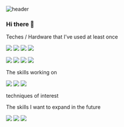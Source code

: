![header](https://capsule-render.vercel.app/api?type=waving&color=gradient&text=Hello!&animation=twinkling)

### Hi there 👋



<!--
로고 사이트 : https://simpleicons.org/

-->



Teches / Hardware that I've used at least once

<p align="left">
  <img src="https://img.shields.io/badge/Python-3766AB?style=flat-square&logo=Python&logoColor=white"/>
  <img src="https://img.shields.io/badge/C-A8B9CC?style=flat-square&logo=C&logoColor=white"/>
  <img src="https://img.shields.io/badge/C++-00599C?style=flat-square&logo=C++&logoColor=white"/>
  <img src="https://img.shields.io/badge/ROS2-22314E?style=flat-square&logo=ROS&logoColor=white"/>
</p>


<p align="left">
  <img src="https://img.shields.io/badge/turtlebot3-000000?style=flat-square&logo=robotframework&logoColor=white"/>
  <img src="https://img.shields.io/badge/esp32-000000?style=flat-square&logo=espressif&logoColor=white"/>
  <img src="https://img.shields.io/badge/Jetson nano-76B900?style=flat-square&logo=NVIDIA&logoColor=white"/>
  <img src="https://img.shields.io/badge/Raspberry Pi 4-A22846?style=flat-square&logo=raspberrypi&logoColor=white"/>
</p>





The skills working on

<p align="left">
  <img src="https://img.shields.io/badge/Moveit2-22314E?style=flat-square&logo=ROS&logoColor=white"/>  
  <img src="https://img.shields.io/badge/Isaac Sim-76B900?style=flat-square&logo=NVIDIA&logoColor=white"/>
  <img src="https://img.shields.io/badge/Yolo-5C3EE8?style=flat-square&logo=OpenCV&logoColor=white"/>
</p>

techniques of interest



The skills I want to expand in the future

<p align="left">
  <img src="https://img.shields.io/badge/Docker-2496ED?style=flat-square&logo=Docker&logoColor=white"/>
  <img src="https://img.shields.io/badge/OpenCV-5C3EE8?style=flat-square&logo=OpenCV&logoColor=white"/>
  <img src="https://img.shields.io/badge/Django-092E20?style=flat-square&logo=Django&logoColor=white"/>
</p>
 


